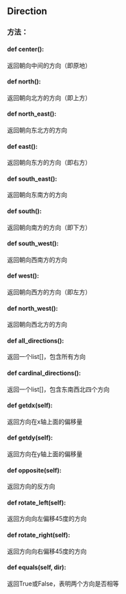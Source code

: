 ## Direction

### 方法：

#### def center():

返回朝向中间的方向（即原地）

#### def north():

返回朝向北方的方向（即上方）

#### def north_east():

返回朝向东北方的方向

#### def east():

返回朝向东方的方向（即右方）

#### def south_east():

返回朝向东南方的方向

#### def south():

返回朝向南方的方向（即下方）

#### def south_west():

返回朝向西南方的方向

#### def west():

返回朝向西方的方向（即左方）

#### def north_west():

返回朝向西北方的方向

#### def all_directions():

返回一个list\[\]，包含所有方向

#### def cardinal_directions():

返回一个list\[\]，包含东南西北四个方向

#### def getdx(self):

返回方向在x轴上面的偏移量

#### def getdy(self):

返回方向在y轴上面的偏移量

#### def opposite(self):

返回方向的反方向

#### def rotate_left(self):

返回方向向左偏移45度的方向

#### def rotate_right(self):

返回方向向右偏移45度的方向

#### def equals(self, dir):

返回True或False，表明两个方向是否相等
